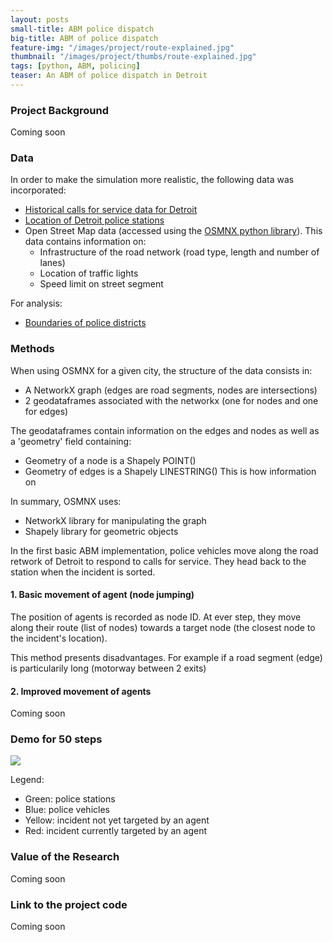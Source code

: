 ```yaml
---
layout: posts
small-title: ABM police dispatch
big-title: ABM of police dispatch
feature-img: "/images/project/route-explained.jpg"
thumbnail: "/images/project/thumbs/route-explained.jpg"
tags: [python, ABM, policing]
teaser: An ABM of police dispatch in Detroit
---
```


### Project Background

Coming soon

### Data 

In order to make the simulation more realistic, the following data was incorporated:
- [Historical calls for service data for Detroit](https://data.detroitmi.gov/Public-Safety/DPD-911-Calls-for-Service-September-20-2016-Presen/wgv9-drfc)
- [Location of Detroit police stations](https://data.detroitmi.gov/Public-Safety/DPD-911-Calls-for-Service-September-20-2016-Presen/wgv9-drfc)
- Open Street Map data (accessed using the [OSMNX python library](https://osmnx.readthedocs.io/en/stable/)). This data contains information on:
  * Infrastructure of the road network (road type, length and number of lanes)
  * Location of traffic lights
  * Speed limit on street segment

For analysis:
- [Boundaries of police districts](https://data.detroitmi.gov/Government/City-Council-Districts/4vse-9zps)

### Methods

When using OSMNX for a given city, the structure of the data consists in: 
- A NetworkX graph (edges are road segments, nodes are intersections)
- 2 geodataframes associated with the networkx (one for nodes and one for edges)

The geodataframes contain information on the edges and nodes as well as a 'geometry' field containing:
- Geometry of a node is a Shapely POINT()
- Geometry of edges is a Shapely LINESTRING()
This is how information on 

In summary, OSMNX uses:
- NetworkX library for manipulating the graph
- Shapely library for geometric objects 

In the first basic ABM implementation, police vehicles move along the road retwork of Detroit to respond to calls for service. They head back to the station when the incident is sorted.

#### 1. Basic movement of agent (node jumping)

The position of agents is recorded as node ID. At ever step, they move along their route (list of nodes) towards a target node (the closest node to the incident's location).

This method presents disadvantages. For example if a road segment (edge) is particularily long (motorway between 2 exits)

#### 2. Improved movement of agents

Coming soon

### Demo for 50 steps
![](/images/project/abm-detroit.gif)

Legend: 
- Green: police stations
- Blue: police vehicles
- Yellow: incident not yet targeted by an agent
- Red: incident currently targeted by an agent


### Value of the Research

Coming soon

### Link to the project code

Coming soon
